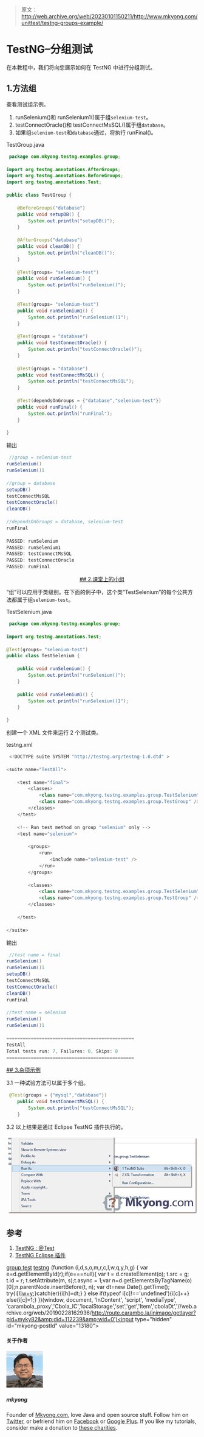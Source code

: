 > 原文：<http://web.archive.org/web/20230101150211/http://www.mkyong.com/unittest/testng-groups-example/>

# TestNG–分组测试

在本教程中，我们将向您展示如何在 TestNG 中进行分组测试。

## 1.方法组

查看测试组示例。

1.  runSelenium()和 runSelenium1()属于组`selenium-test`。
2.  testConnectOracle()和 testConnectMsSQL()属于组`database`。
3.  如果组`selenium-test`和`database`通过，将执行 runFinal()。

TestGroup.java

```java
 package com.mkyong.testng.examples.group;

import org.testng.annotations.AfterGroups;
import org.testng.annotations.BeforeGroups;
import org.testng.annotations.Test;

public class TestGroup {

	@BeforeGroups("database")
	public void setupDB() {
		System.out.println("setupDB()");
	}

	@AfterGroups("database")
	public void cleanDB() {
		System.out.println("cleanDB()");
	}

	@Test(groups= "selenium-test")
	public void runSelenium() {
		System.out.println("runSelenium()");
	}

	@Test(groups= "selenium-test")
	public void runSelenium1() {
		System.out.println("runSelenium()1");
	}

	@Test(groups = "database")
	public void testConnectOracle() {
		System.out.println("testConnectOracle()");
	}

	@Test(groups = "database")
	public void testConnectMsSQL() {
		System.out.println("testConnectMsSQL");
	}

	@Test(dependsOnGroups = {"database","selenium-test"})
	public void runFinal() {
		System.out.println("runFinal");
	}

} 
```

输出

```java
 //group = selenium-test
runSelenium()
runSelenium()1

//group = database
setupDB()
testConnectMsSQL
testConnectOracle()
cleanDB()

//dependsOnGroups = database, selenium-test
runFinal

PASSED: runSelenium
PASSED: runSelenium1
PASSED: testConnectMsSQL
PASSED: testConnectOracle
PASSED: runFinal 
```

 <ins class="adsbygoogle" style="display:block; text-align:center;" data-ad-format="fluid" data-ad-layout="in-article" data-ad-client="ca-pub-2836379775501347" data-ad-slot="6894224149">## 2.课堂上的小组

“组”可以应用于类级别。在下面的例子中，这个类“TestSelenium”的每个公共方法都属于组`selenium-test`。

TestSelenium.java

```java
 package com.mkyong.testng.examples.group;

import org.testng.annotations.Test;

@Test(groups= "selenium-test")
public class TestSelenium {

	public void runSelenium() {
		System.out.println("runSelenium()");
	}

	public void runSelenium1() {
		System.out.println("runSelenium()1");
	}

} 
```

创建一个 XML 文件来运行 2 个测试类。

testng.xml

```java
 <!DOCTYPE suite SYSTEM "http://testng.org/testng-1.0.dtd" >

<suite name="TestAll">

	<test name="final">
		<classes>
			<class name="com.mkyong.testng.examples.group.TestSelenium" />
			<class name="com.mkyong.testng.examples.group.TestGroup" />
		</classes>
	</test>

	<!-- Run test method on group "selenium" only -->
	<test name="selenium">

		<groups>
			<run>
				<include name="selenium-test" />
			</run>
		</groups>

		<classes>
			<class name="com.mkyong.testng.examples.group.TestSelenium" />
			<class name="com.mkyong.testng.examples.group.TestGroup" />
		</classes>

	</test>

</suite> 
```

输出

```java
 //test name = final
runSelenium()
runSelenium()1
setupDB()
testConnectMsSQL
testConnectOracle()
cleanDB()
runFinal

//test name = selenium
runSelenium()
runSelenium()1

===============================================
TestAll
Total tests run: 7, Failures: 0, Skips: 0
=============================================== 
```

 <ins class="adsbygoogle" style="display:block" data-ad-client="ca-pub-2836379775501347" data-ad-slot="8821506761" data-ad-format="auto" data-ad-region="mkyongregion">## 3.杂项示例

3.1 一种试验方法可以属于多个组。

```java
 @Test(groups = {"mysql","database"})
	public void testConnectMsSQL() {
		System.out.println("testConnectMsSQL");
	} 
```

3.2 以上结果是通过 Eclipse TestNG 插件执行的。

![eclipse-testng](img/e1eb61ee99c5f09ccb9422e80e5367d8.png)

## 参考

1.  [TestNG : @Test](http://web.archive.org/web/20190228162936/http://testng.org/javadoc/org/testng/annotations/Test.html)
2.  [TestNG Eclipse 插件](http://web.archive.org/web/20190228162936/http://testng.org/doc/eclipse.html)

[group test](http://web.archive.org/web/20190228162936/http://www.mkyong.com/tag/group-test/) [testng](http://web.archive.org/web/20190228162936/http://www.mkyong.com/tag/testng/)</ins></ins>![](img/b7a8f0e2b6f4816473997399c9696a23.png) (function (i,d,s,o,m,r,c,l,w,q,y,h,g) { var e=d.getElementById(r);if(e===null){ var t = d.createElement(o); t.src = g; t.id = r; t.setAttribute(m, s);t.async = 1;var n=d.getElementsByTagName(o)[0];n.parentNode.insertBefore(t, n); var dt=new Date().getTime(); try{i[l][w+y](h,i[l][q+y](h)+'&amp;'+dt);}catch(er){i[h]=dt;} } else if(typeof i[c]!=='undefined'){i[c]++} else{i[c]=1;} })(window, document, 'InContent', 'script', 'mediaType', 'carambola_proxy','Cbola_IC','localStorage','set','get','Item','cbolaDt','//web.archive.org/web/20190228162936/http://route.carambo.la/inimage/getlayer?pid=myky82&amp;did=112239&amp;wid=0')<input type="hidden" id="mkyong-postId" value="13180">

#### 关于作者

![author image](img/9d5738c5f5dc3819151d98758ce41dbf.png)

##### mkyong

Founder of [Mkyong.com](http://web.archive.org/web/20190228162936/http://mkyong.com/), love Java and open source stuff. Follow him on [Twitter](http://web.archive.org/web/20190228162936/https://twitter.com/mkyong), or befriend him on [Facebook](http://web.archive.org/web/20190228162936/http://www.facebook.com/java.tutorial) or [Google Plus](http://web.archive.org/web/20190228162936/https://plus.google.com/110948163568945735692?rel=author). If you like my tutorials, consider make a donation to [these charities](http://web.archive.org/web/20190228162936/http://www.mkyong.com/blog/donate-to-charity/).